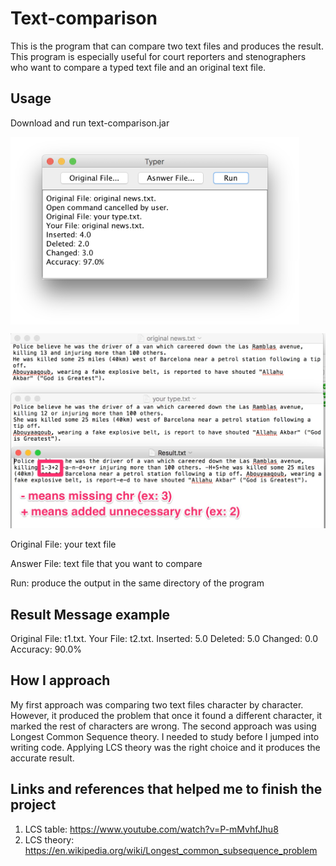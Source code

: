 # Text-comparison
This is the program that can compare two text files and produces the result. This program is especially useful for court reporters and stenographers who want to compare a typed text file and an original text file.  

## Usage

Download and run text-comparison.jar

<img align="center" src="/imagesforReadMe/program.png"  height="300" weight="420">

![Alt text](/imagesforReadMe/result.jpg?raw=true "result txt file")

Original File: your text file

Answer File: text file that you want to compare

Run: produce the output in the same directory of the program 

## Result Message example
Original File: t1.txt.
Your File: t2.txt.
Inserted: 5.0
Deleted: 5.0
Changed: 0.0
Accuracy: 90.0%

## How I approach
My first approach was comparing two text files character by character. However, it produced the problem that once it found a different character, it marked the rest of characters are wrong. 
The second approach was using Longest Common Sequence theory. I needed to study before I jumped into writing code. 
Applying LCS theory was the right choice and it produces the accurate result. 

## Links and references that helped me to finish the project 
1. LCS table: https://www.youtube.com/watch?v=P-mMvhfJhu8
2. LCS theory: https://en.wikipedia.org/wiki/Longest_common_subsequence_problem

